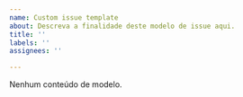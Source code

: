 ```yaml
---
name: Custom issue template
about: Descreva a finalidade deste modelo de issue aqui.
title: ''
labels: ''
assignees: ''

---
```


Nenhum conteúdo de modelo.
